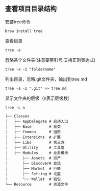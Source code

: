 ## 查看项目目录结构

安装tree命令

`brew install tree`

查看目录

`tree -a`

忽略某个文件夹(注意要带引号,支持正则表达式)

`tree -a -I "foldername"`

列出目录，忽略.git文件夹，输出到tree.md

`tree -a -I ".git" >> tree.md`

显示文件夹的层级（n表示层级数）

`tree -L n`

```
├── Classes
│   ├── AppDelegate	# 启动入口
│   ├── Base		# 基类
│   ├── Common		# 通用
│   ├── Extensions	# 扩展
│   ├── Libs		# 第三方
│   ├── Utility		# 工具类
│   ├── Modules		# 业务模块
│	 	├── Assets	# 资产
│   	├── Discover# 发现
│   	├── Market	# 行情
│   	├── Setting	# 设置
│   	└── Wallet	# 钱包
└── Resource		# 资源文件
```
